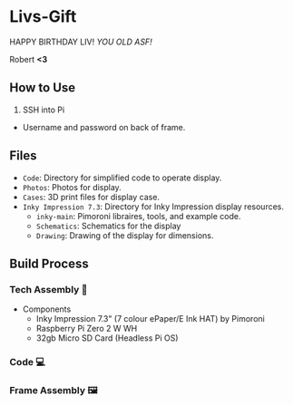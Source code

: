 # Livs-Gift
HAPPY BIRTHDAY LIV! *YOU OLD ASF!*

Robert **<3**

## How to Use
1. SSH into Pi
  * Username and password on back of frame.

## Files
* `Code`: Directory for simplified code to operate display.
* `Photos`: Photos for display.
* `Cases`: 3D print files for display case.
* `Inky Impression 7.3`: Directory for Inky Impression display resources.
    *  `inky-main`: Pimoroni libraires, tools, and example code.
    * `Schematics`: Schematics for the display
    * `Drawing`: Drawing of the display for dimensions.

## Build Process

### Tech Assembly 🔧
* Components
  * Inky Impression 7.3" (7 colour ePaper/E Ink HAT) by Pimoroni
  * Raspberry Pi Zero 2 W WH
  * 32gb Micro SD Card (Headless Pi OS)

### Code 💻

### Frame Assembly 🖼️



